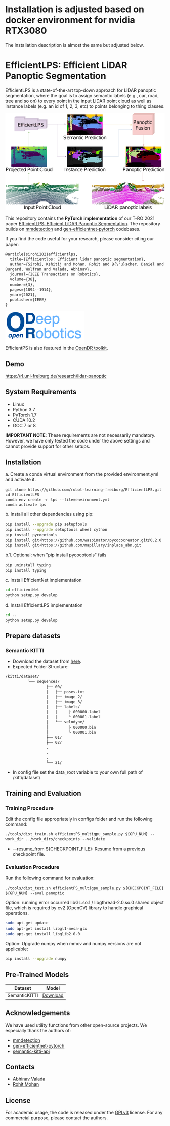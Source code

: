 # Installation is adjusted based on docker environment for nvidia RTX3080
The installation description is almost the same but adjusted below.

# EfficientLPS: Efficient LiDAR Panoptic Segmentation
EfficientLPS is a state-of-the-art top-down approach for LiDAR panoptic segmentation, where the goal is to assign semantic labels (e.g., car, road, tree and so on) to every point in the input LiDAR point cloud as well as instance labels (e.g. an id of 1, 2, 3, etc) to points belonging to thing classes.

![Illustration of EfficientLPS](/images/intro.png)

This repository contains the **PyTorch implementation** of our T-RO'2021 paper [EfficientLPS: Efficient LiDAR Panoptic Segmentation](https://arxiv.org/abs/2102.08009). The repository builds on [mmdetection](https://github.com/open-mmlab/mmdetection) and [gen-efficientnet-pytorch](https://github.com/rwightman/gen-efficientnet-pytorch) codebases.

If you find the code useful for your research, please consider citing our paper:
```
@article{sirohi2021efficientlps,
  title={Efficientlps: Efficient lidar panoptic segmentation},
  author={Sirohi, Kshitij and Mohan, Rohit and B{\"u}scher, Daniel and Burgard, Wolfram and Valada, Abhinav},
  journal={IEEE Transactions on Robotics},
  volume={38},
  number={3},
  pages={1894--1914},
  year={2021},
  publisher={IEEE}
}
```

<a href="https://github.com/opendr-eu/opendr"><img src="./images/opendr_logo.png" alt="drawing" width="250"/></a><br>
EfficientPS is also featured in the [OpenDR toolkit](https://github.com/opendr-eu/opendr).

## Demo
https://rl.uni-freiburg.de/research/lidar-panoptic

## System Requirements
* Linux 
* Python 3.7
* PyTorch 1.7
* CUDA 10.2
* GCC 7 or 8

**IMPORTANT NOTE**: These requirements are not necessarily mandatory. However, we have only tested the code under the above settings and cannot provide support for other setups.

## Installation
a. Create a conda virtual environment from the provided environment.yml and activate it.
```shell
git clone https://github.com/robot-learning-freiburg/EfficientLPS.git
cd EfficientLPS
conda env create -n lps --file=environment.yml
conda activate lps
```
b. Install all other dependencies using pip:
```bash
pip install --upgrade pip setuptools
pip install --upgrade setuptools wheel cython
pip install pycocotools
pip install git+https://github.com/waspinator/pycococreator.git@0.2.0
pip install git+https://github.com/mapillary/inplace_abn.git
```
b.1. Optional: when "pip install pycocotools" fails
```bash
pip uninstall typing
pip install typing
```

c. Install EfficientNet implementation
```bash
cd efficientNet
python setup.py develop
```
d. Install EfficientLPS implementation
```bash
cd ..
python setup.py develop
```
## Prepare datasets
### Semantic KITTI
- Download the dataset from [here](http://semantic-kitti.org/).
- Expected Folder Structure:
```
/kitti/dataset/
          └── sequences/
                  ├── 00/
                  │   ├── poses.txt
                  │   ├── image_2/
                  │   ├── image_3/
                  │   ├── labels/
                  │   │     ├ 000000.label
                  │   │     └ 000001.label
                  │   └── velodyne/
                  │         ├ 000000.bin
                  │         └ 000001.bin
                  ├── 01/
                  ├── 02/
                  .
                  .
                  .
                  └── 21/
```
- In config file set the data_root variable to your own full path of /kitti/dataset/

## Training and Evaluation
### Training Procedure
Edit the config file appropriately in configs folder and run the following command:
```
./tools/dist_train.sh efficientPS_multigpu_sample.py ${GPU_NUM} --work_dir ../work_dirs/checkpoints --validate 
```
* --resume_from ${CHECKPOINT_FILE}: Resume from a previous checkpoint file.
### Evaluation Procedure
Run the following command for evaluation:
```
./tools/dist_test.sh efficientPS_multigpu_sample.py ${CHECKPOINT_FILE} ${GPU_NUM} --eval panoptic
```
Option: running error occurred libGL.so.1 / libgthread-2.0.so.0 shared object file, which is required by cv2 (OpenCV) library to handle graphical operations.
``` bash
sudo apt-get update
sudo apt-get install libgl1-mesa-glx
sudo apt-get install libglib2.0-0
```
Option: Upgrade numpy when mmcv and numpy versions are not applicable:
``` bash
pip install --upgrade numpy
```

## Pre-Trained Models
| Dataset   |  Model | 
|-----------|:-----------------:|
| SemanticKITTI| [Download](https://drive.google.com/file/d/1b8kR7KicdNT5Nlx6Q9TB7vyTqPqt3SPX/view?usp=sharing) | 

## Acknowledgements
We have used utility functions from other open-source projects. We especially thank the authors of:
- [mmdetection](https://github.com/open-mmlab/mmdetection)
- [gen-efficientnet-pytorch](https://github.com/rwightman/gen-efficientnet-pytorch)
- [semantic-kitti-api](https://github.com/PRBonn/semantic-kitti-api)

## Contacts
* [Abhinav Valada](https://rl.uni-freiburg.de/people/valada)
* [Rohit Mohan](https://github.com/mohan1914)

## License
For academic usage, the code is released under the [GPLv3](https://www.gnu.org/licenses/gpl-3.0.en.html) license. For any commercial purpose, please contact the authors.
